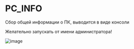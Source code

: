 # PC_INFO
Сбор общей информации о ПК, выводится в виде консоли

Желательно запускать от имени администратора!

![image](https://user-images.githubusercontent.com/104412752/225310868-18a8afbb-a6d9-45d5-8c6c-af4bb7fc65b6.png)

